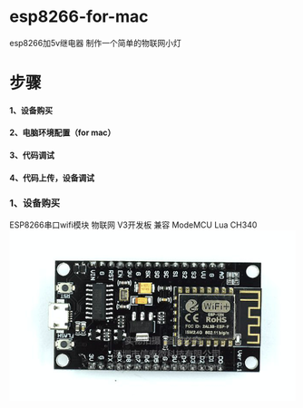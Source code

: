 # esp8266-for-mac
esp8266加5v继电器 制作一个简单的物联网小灯

# 步骤
#### 1、设备购买
#### 2、电脑环境配置（for mac）
#### 3、代码调试
#### 4、代码上传，设备调试

### 1、设备购买

ESP8266串口wifi模块 物联网 V3开发板 兼容 ModeMCU Lua CH340
![图片](1.png)
